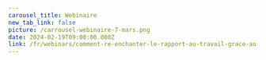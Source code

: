 ```yaml
---
carousel_title: Webinaire
new_tab_link: false
picture: /carrousel-webinaire-7-mars.png
date: 2024-02-19T09:00:00.000Z
link: /fr/webinars/comment-re-enchanter-le-rapport-au-travail-grace-au-pouvoir-de-l-emerveillement
---
```

